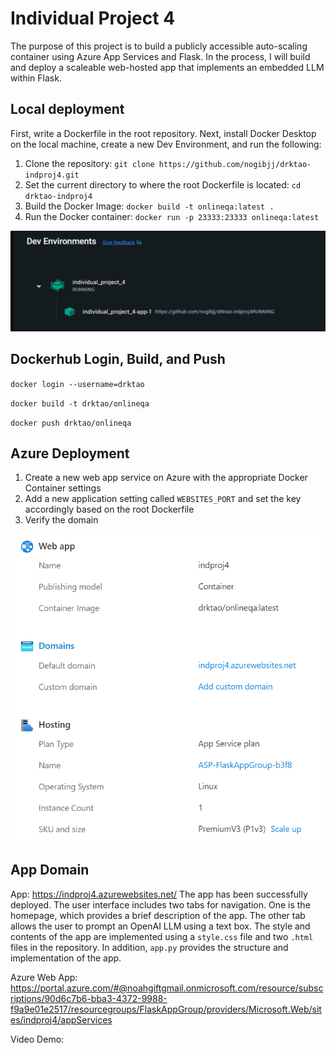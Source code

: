 # Individual Project 4
The purpose of this project is to build a publicly accessible auto-scaling container using Azure App Services and Flask. In the process, I will build and deploy a scaleable web-hosted app that implements an embedded LLM within Flask. 

## Local deployment
First, write a Dockerfile in the root repository. Next, install Docker Desktop on the local machine, create a new Dev Environment, and run the following:
1. Clone the repository: `git clone https://github.com/nogibjj/drktao-indproj4.git`
2. Set the current directory to where the root Dockerfile is located: `cd drktao-indproj4`
3. Build the Docker Image: `docker build -t onlineqa:latest .`
4. Run the Docker container: `docker run -p 23333:23333 onlineqa:latest`

![Alt text](dockerhub.png)

## Dockerhub Login, Build, and Push
`docker login --username=drktao`

`docker build -t drktao/onlineqa`

`docker push drktao/onlineqa`

## Azure Deployment
1. Create a new web app service on Azure with the appropriate Docker Container settings
2. Add a new application setting called `WEBSITES_PORT` and set the key accordingly based on the root Dockerfile
3. Verify the domain

![Alt text](webapp.png)

## App Domain
App: https://indproj4.azurewebsites.net/
The app has been successfully deployed. The user interface includes two tabs for navigation. One is the homepage, which provides a brief description of the app. The other tab allows the user to prompt an OpenAI LLM using a text box. The style and contents of the app are implemented using a `style.css` file and two `.html` files in the repository. In addition, `app.py` provides the structure and implementation of the app. 

Azure Web App: https://portal.azure.com/#@noahgiftgmail.onmicrosoft.com/resource/subscriptions/90d6c7b6-bba3-4372-9988-f9a9e01e2517/resourcegroups/FlaskAppGroup/providers/Microsoft.Web/sites/indproj4/appServices

Video Demo: 



